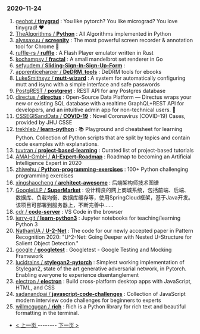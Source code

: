 ### 2020-11-24 
1. [
        geohot /
**tinygrad**](https://github.com/geohot/tinygrad) : You like pytorch? You like micrograd? You love tinygrad! ❤️
1. [
        TheAlgorithms /
**Python**](https://github.com/TheAlgorithms/Python) : All Algorithms implemented in Python
1. [
        alyssaxuu /
**screenity**](https://github.com/alyssaxuu/screenity) : The most powerful screen recorder & annotation tool for Chrome 🎥
1. [
        ruffle-rs /
**ruffle**](https://github.com/ruffle-rs/ruffle) : A Flash Player emulator written in Rust
1. [
        kochampsy /
**fractal**](https://github.com/kochampsy/fractal) : A small mandelbrot set renderer in Go
1. [
        sefyudem /
**Sliding-Sign-In-Sign-Up-Form**](https://github.com/sefyudem/Sliding-Sign-In-Sign-Up-Form) : 
1. [
        apprenticeharper /
**DeDRM_tools**](https://github.com/apprenticeharper/DeDRM_tools) : DeDRM tools for ebooks
1. [
        LukeSmithxyz /
**mutt-wizard**](https://github.com/LukeSmithxyz/mutt-wizard) : A system for automatically configuring mutt and isync with a simple interface and safe passwords
1. [
        PostgREST /
**postgrest**](https://github.com/PostgREST/postgrest) : REST API for any Postgres database
1. [
        directus /
**directus**](https://github.com/directus/directus) : Open-Source Data Platform — Directus wraps your new or existing SQL database with a realtime GraphQL+REST API for developers, and an intuitive admin app for non-technical users. 🐰
1. [
        CSSEGISandData /
**COVID-19**](https://github.com/CSSEGISandData/COVID-19) : Novel Coronavirus (COVID-19) Cases, provided by JHU CSSE
1. [
        trekhleb /
**learn-python**](https://github.com/trekhleb/learn-python) : 📚 Playground and cheatsheet for learning Python. Collection of Python scripts that are split by topics and contain code examples with explanations.
1. [
        tuvtran /
**project-based-learning**](https://github.com/tuvtran/project-based-learning) : Curated list of project-based tutorials
1. [
        AMAI-GmbH /
**AI-Expert-Roadmap**](https://github.com/AMAI-GmbH/AI-Expert-Roadmap) : Roadmap to becoming an Artificial Intelligence Expert in 2020
1. [
        zhiwehu /
**Python-programming-exercises**](https://github.com/zhiwehu/Python-programming-exercises) : 100+ Python challenging programming exercises
1. [
        xingshaocheng /
**architect-awesome**](https://github.com/xingshaocheng/architect-awesome) : 后端架构师技术图谱
1. [
        GoogleLLP /
**SuperMarket**](https://github.com/GoogleLLP/SuperMarket) : 设计精良的网上商城系统，包括前端、后端、数据库、负载均衡、数据库缓存等，使用SpringCloud框架，基于Java开发。该项目可部署到服务器上，不断完善中……
1. [
        cdr /
**code-server**](https://github.com/cdr/code-server) : VS Code in the browser
1. [
        jerry-git /
**learn-python3**](https://github.com/jerry-git/learn-python3) : Jupyter notebooks for teaching/learning Python 3
1. [
        NathanUA /
**U-2-Net**](https://github.com/NathanUA/U-2-Net) : The code for our newly accepted paper in Pattern Recognition 2020: "U^2-Net: Going Deeper with Nested U-Structure for Salient Object Detection."
1. [
        google /
**googletest**](https://github.com/google/googletest) : Googletest - Google Testing and Mocking Framework
1. [
        lucidrains /
**stylegan2-pytorch**](https://github.com/lucidrains/stylegan2-pytorch) : Simplest working implementation of Stylegan2, state of the art generative adversarial network, in Pytorch. Enabling everyone to experience disentanglement
1. [
        electron /
**electron**](https://github.com/electron/electron) : Build cross-platform desktop apps with JavaScript, HTML, and CSS
1. [
        sadanandpai /
**javascript-code-challenges**](https://github.com/sadanandpai/javascript-code-challenges) : Collection of JavaScript modern interview code challenges for beginners to experts
1. [
        willmcgugan /
**rich**](https://github.com/willmcgugan/rich) : Rich is a Python library for rich text and beautiful formatting in the terminal. 

- [ < 上一页 ](https://github.com/able8/github-trending-daily-record/blob/master/2020-11-23.md) -------- [ 下一页 > ](https://github.com/able8/github-trending-daily-record/blob/master/2020-11-25.md)